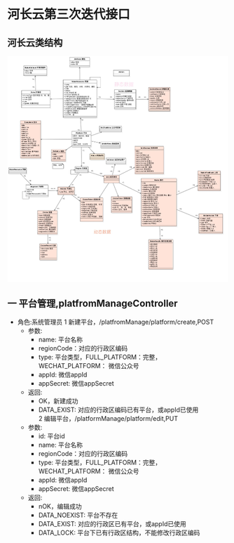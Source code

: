 
# 河长云第三次迭代接口

## 河长云类结构
![image](https://github.com/hyswqqsl/wiki/blob/master/image/%E6%B2%B3%E9%95%BF%E4%BA%91%E6%96%B0%E6%9E%B6%E6%9E%84.jpg)

## 一 平台管理,platfromManageController
* 角色:系统管理员
1 新建平台，/platfromManage/platform/create,POST
   * 参数:
	 * name: 平台名称
	 * regionCode：对应的行政区编码
	 * type: 平台类型，FULL_PLATFORM：完整，WECHAT_PLATFORM： 微信公众号
	 * appId: 微信appId
	 * appSecret: 微信appSecret
   * 返回:
	 * OK，新建成功
	 * DATA_EXIST: 对应的行政区编码已有平台，或appId已使用	 
2 编辑平台，/platformManage/platform/edit,PUT
   * 参数:
	 * id: 平台id
	 * name: 平台名称
	 * regionCode：对应的行政区编码
	 * type: 平台类型，FULL_PLATFORM：完整，WECHAT_PLATFORM： 微信公众号
	 * appId: 微信appId
	 * appSecret: 微信appSecret
   * 返回:
	 * nOK，编辑成功
	 * DATA_NOEXIST: 平台不存在
	 * DATA_EXIST: 对应的行政区已有平台，或appId已使用
	 * DATA_LOCK: 平台下已有行政区结构，不能修改行政区编码   
